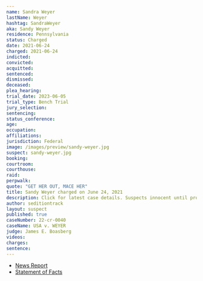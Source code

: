 ```yaml
---
name: Sandra Weyer
lastName: Weyer
hashtag: SandraWeyer
aka: Sandy Weyer
residence: Pennsylvania
status: Charged
date: 2021-06-24
charged: 2021-06-24
indicted:
convicted:
acquitted:
sentenced:
dismissed:
deceased:
plea_hearing:
trial_date: 2023-06-05
trial_type: Bench Trial
jury_selection:
sentencing:
status_conference:
age:
occupation:
affiliations:
jurisdiction: Federal
image: /images/preview/sandy-weyer.jpg
suspect: sandy-weyer.jpg
booking:
courtroom:
courthouse:
raid:
perpwalk:
quote: "GET HER OUT, MACE HER"
title: Sandy Weyer charged on June 24, 2021
description: Click for latest case details. Suspects innocent until proven guilty.
author: seditiontrack
layout: suspect
published: true
caseNumber: 22-cr-0040
caseName: USA v. WEYER
judge: James E. Boasberg
videos:
charges:
sentence:
---
```

- [News Report](https://cumberlink.com/news/local/crime-and-courts/mechanicsburg-woman-faces-multiple-charges-related-to-capitol-riot-on-jan-6/article_7c4d0033-057c-5fe7-aeb8-030782d76f64.html)
- [Statement of Facts](https://www.justice.gov/usao-dc/case-multi-defendant/file/1407556/download)
